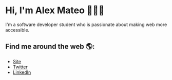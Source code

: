 # Hi, I'm Alex Mateo  👋🏾‍💻

<!-- <img src=""> -->
I'm a software developer student who is passionate about making web more accessible.


## Find me around the web 🌎:
- <a href="https://www.alexmateo.dev">Site</a>
- <a href="https://twitter.com/adev08">Twitter</a>
- <a href="https://www.linkedin.com/in/victor-mateo/">LinkedIn</a>



<!--
**adev08/adev08** is a ✨ _special_ ✨ repository because its `README.md` (this file) appears on your GitHub profile.

Here are some ideas to get you started:

- 🔭 I’m currently working on ...
- 🌱 I’m currently learning ...
- 👯 I’m looking to collaborate on ...
- 🤔 I’m looking for help with ...
- 💬 Ask me about ...
- 📫 How to reach me: ...
- 😄 Pronouns: ...
- ⚡ Fun fact: ...
-->
